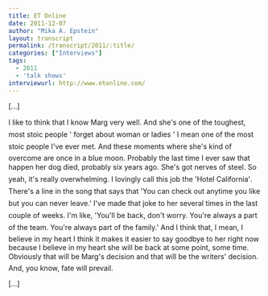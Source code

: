 ```yaml
---
title: ET Online
date: 2011-12-07
author: "Mika A. Epstein"
layout: transcript
permalink: /transcript/2011/:title/
categories: ["Interviews"]
tags:
  - 2011
  - 'talk shows'
interviewurl: http://www.etonline.com/
---
```


[...]

I like to think that I know Marg very well. And she's one of the toughest, most stoic people ' forget about woman or ladies ' I mean one of the most stoic people I've ever met. And these moments where she's kind of overcome are once in a blue moon. Probably the last time I ever saw that happen her dog died, probably six years ago. She's got nerves of steel. So yeah, it's really overwhelming. I lovingly call this job the 'Hotel California'. There's a line in the song that says that 'You can check out anytime you like but you can never leave.' I've made that joke to her several times in the last couple of weeks. I'm like, 'You'll be back, don't worry. You're always a part of the team. You're always part of the family.' And I think that, I mean, I believe in my heart I think it makes it easier to say goodbye to her right now because I believe in my heart she will be back at some point, some time. Obviously that will be Marg's decision and that will be the writers' decision. And, you know, fate will prevail.

[...]